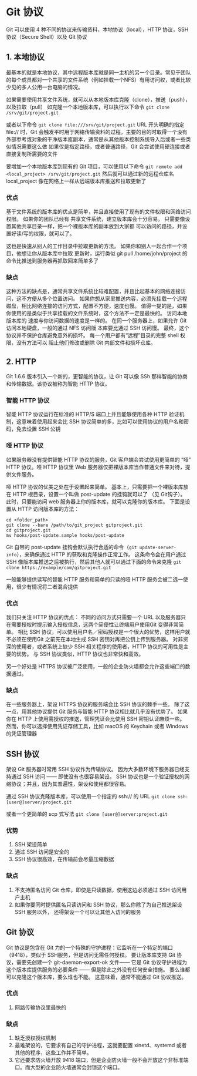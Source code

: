 # Git 协议

Git 可以使用 4 种不同的协议来传输资料，本地协议（local），HTTP 协议，SSH 协议（Secure Shell）以及 Git 协议

## 1. 本地协议
最基本的就是本地协议，其中远程版本库就是同一主机的另一个目录。常见于团队的每个成员都对一个共享的文件系统（例如挂载一个NFS）有用访问权，或者比较少见的多人公用一台电脑的情况。

如果需要使用共享文件系统，就可以从本地版本库克隆（clone），推送（push），以及拉取（pull）
如克隆一个本地版本库，可以执行以下命令
`git clone /srv/git/project.git`

或者以下命令
`git clone file:///srv/git/project.git`
URL 开头明确的指定 file:// 时，Git 会触发平时用于网络传输资料的过程，主要的目的时取得一个没有外部参考或对象的干净版本库副本，通常是从其他版本控制系统导入后或者一些类似情况需要这么做
如果仅是指定路径，或者普通路径，Git 会尝试使用硬连接或者直接复制所需要的文件

要增加一个本地版本库到现有的 Git 项目，可以使用以下命令
`git remote add <local_project> /srv/git/project.git`
然后就可以通过新的远程仓库名 local_project 像在网络上一样从远端版本库推送和拉取更新了

### 优点
基于文件系统的版本库的优点是简单，并且直接使用了现有的文件权限和网络访问权限。 如果你的团队已经有
共享文件系统，建立版本库会十分容易。 只需要像设置其他共享目录一样，把一个裸版本库的副本放到大家都
可以访问的路径，并设置好读/写的权限，就可以了。

这也是快速从别人的工作目录中拉取更新的方法。 如果你和别人一起合作一个项目，他想让你从版本库中拉取
更新时，运行类似 git pull /home/john/project 的命令比推送到服务器再抓取回来简单多了

### 缺点
这种方法的缺点是，通常共享文件系统比较难配置，并且比起基本的网络连接访问，这不方便从多个位置访问。
如果你想从家里推送内容，必须先挂载一个远程磁盘，相比网络连接的访问方式，配置不方便，速度也慢。
值得一提的是，如果你使用的是类似于共享挂载的文件系统时，这个方法不一定是最快的。 访问本地版本库的
速度与你访问数据的速度是一样的。 在同一个服务器上，如果允许 Git 访问本地硬盘，一般的通过 NFS 访问版
本库要比通过 SSH 访问慢。
最终，这个协议并不保护仓库避免意外的损坏。 每一个用户都有“远程”目录的完整 shell 权限，没有方法可以
阻止他们修改或删除 Git 内部文件和损坏仓库。

## 2. HTTP

Git 1.6.6 版本引入一个新的，更智能的协议，让 Git 可以像 SSh 那样智能的协商和传输数据。该协议被称为智能 HTTP 协议。

### 智能 HTTP 协议
智能 HTTP 协议运行在标准的 HTTP/S 端口上并且能够使用各种 HTTP 验证机制，这意味着使用起来会比 SSH 协议简单的多，比如可以使用协议的用户名和密码，免去设置 SSH 公钥

### 哑 HTTP 协议
如果服务器没有提供智能 HTTP 协议的服务，Git 客户端会尝试使用更简单的 “哑” HTTP 协议。哑 HTTP 协议里 Web 服务器仅把裸版本库当作普通文件来对待，提供文件服务。

哑 HTTP 协议的优美之处在于设置起来简单。 基本上，只需要把一个裸版本库放在 HTTP 根目录，设置一个叫做 post-update 的挂钩就可以了 （见 Git钩子）。 此时，只要能访问 web 服务器上你的版本库，就可以克隆你的版本库。 下面是设置从 HTTP 访问版本库的方法：
```
cd <folder_path>
git clone --bare /path/to/git_project gitproject.git
cd gitproject.git
mv hooks/post-update.sample hooks/post-update
```
Git 自带的 post-update 挂钩会默认执行合适的命令（`git update-server-info`），来确保通过 HTTP 的获取和克隆操作正常工作。
这条命令会在用户通过 SSH 像版本库推送之后被执行，然后其他人就可以通过下面的命令来克隆
`git clone https://example/com/gitproject.git`

一般能够提供读写的智能 HTTP 服务和简单的只读的哑 HTTP 服务会被二选一使用，很少有情况将二者混合提供

### 优点
我们只关注 HTTP 协议的优点：
不同的访问方式只需要一个 URL 以及服务器只在需要授权时提示输入授权信息，这两个简便性让终端用户使用Git 变得非常简单。 相比 SSH 协议，可以使用用户名／密码授权是一个很大的优势，这样用户就不必须在使用Git 之前先在本地生成 SSH 密钥对再把公钥上传到服务器。 对非资深的使用者，或者系统上缺少 SSH 相关程序的使用者，HTTP 协议的可用性是主要的优势。 与 SSH 协议类似，HTTP 协议也非常快和高效。

另一个好处是 HTTPS 协议被广泛使用，一般的企业防火墙都会允许这些端口的数据通过。

### 缺点
在一些服务器上，架设 HTTPS 协议的服务端会比 SSH 协议的棘手一些。 除了这一点，用其他协议提供 Git 服务与智能 HTTP 协议相比就几乎没有优势了。
如果你在 HTTP 上使用需授权的推送，管理凭证会比使用 SSH 密钥认证麻烦一些。 然而，你可以选择使用凭证存储工具，比如 macOS 的 Keychain 或者 Windows 的凭证管理器

## SSH 协议

架设 Git 服务器时常用 SSH 协议作为传输协议。 因为大多数环境下服务器已经支持通过 SSH 访问 —— 即使没有也很容易架设。 SSH 协议也是一个验证授权的网络协议；并且，因为其普遍性，架设和使用都很容易。

通过 SSH 协议克隆版本库，可以使用一个指定的 ssh:// 的 URL
`git clone ssh:[user@]server/project.git`

或者一个更简单的 scp 式写法
`git clone [user@]server:project.git`

### 优势
1. SSH 架设简单
2. 通过 SSH 访问是安全的
3. SSH 协议很高效，在传输前会尽量压缩数据

### 缺点
1. 不支持匿名访问 Git 仓库，即使是只读数据，使用这边必须通过 SSH 访问用户主机
2. 如果你要同时提供匿名只读访问和 SSH 协议，那么你除了为自己推送架设 SSH 服务以外， 还得架设一个可以让其他人访问的服务

## Git 协议

Git 协议是包含在 Git 力的一个特殊的守护进程：它监听在一个特定的端口（9418），类似于 SSH服务，但是访问无需任何授权。 要让版本库支持 Git 协议，需要先创建一个 git-daemon-export-ok 文件—— 它是 Git 协议守护进程为这个版本库提供服务的必要条件 —— 但是除此之外没有任何安全措施。 要么谁都可以克隆这个版本库，要么谁也不能。 这意味着，通常不能通过 Git 协议推送。

### 优点
1. 网路传输协议里最快的

### 缺点
1. 缺乏授权授权机制
2. 最难架设的，它要求有自己的守护进程，这就要配置 xinetd、systemd 或者其他的程序，这些工作并不简单。 
3. 它还要求防火墙开放 9418 端口，但是企业防火墙一般不会开放这个非标准端口。而大型的企业防火墙通常会封锁这个端口。